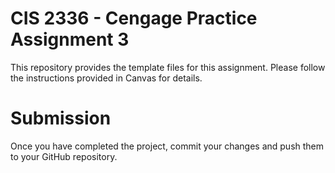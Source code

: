 # CIS 2336 - Cengage Practice Assignment 3
This repository provides the template files for this assignment. Please follow the instructions provided in Canvas for details.

# Submission
Once you have completed the project, commit your changes and push them to your GitHub repository.
